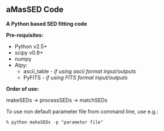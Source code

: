 ## aMasSED Code ##
__A Python based SED fitting code__

__Pre-requisites:__
* Python v2.5+
* scipy v0.9+
* numpy 
* Atpy:
	* ascii_table - *if using ascii format input/outputs*
	* PyFITS - *if using FITS format input/outputs*


__Order of use:__

makeSEDs -> processSEDs -> matchSEDs

To use non default parameter file from command line, use e.g.:

`% python makeSEDs -p "parameter file"`

